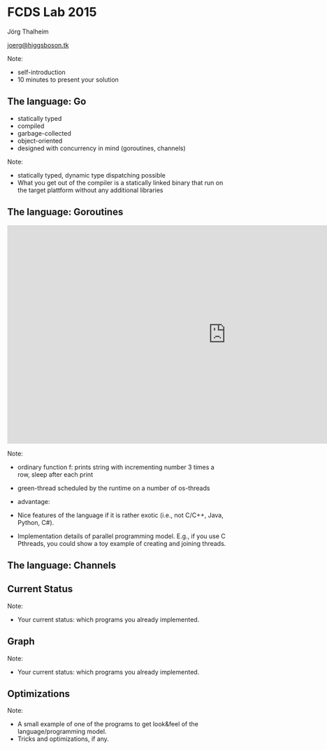 <!-- .slide: data-state="intro" -->
# FCDS Lab 2015

Jörg Thalheim

<joerg@higgsboson.tk>

Note:
- self-introduction
- 10 minutes to present your solution



## The language: Go

- statically typed
- compiled
- garbage-collected
- object-oriented
- designed with concurrency in mind (goroutines, channels)

Note:
- statically typed, dynamic type dispatching possible
- What you get out of the compiler is a statically linked binary that run on the
  target plattform without any additional libraries



## The language: Goroutines

<iframe src="http://play.golang.org/p/8XmG8gQv-x" frameborder="0" style="width: 1000px; height: 500px">
  <a href="http://play.golang.org/p/8XmG8gQv-x">see this code in play.golang.org</a>
</iframe>

<!--
```golang
package main

import (
  "fmt"
  "time"
  "runtime"
)

func f(from string) {
    for i := 0; i < 3; i++ {
        fmt.Println(from, ":", i)
        time.Sleep(500 * time.Millisecond)
    }
}

func main() {
    runtime.GOMAXPROCS(2) // schedule on 2 OS-Threads

    go f("goroutine")
    f("direct")

    time.Sleep(1000 * time.Millisecond)
    fmt.Println("finish")
}
```
-->


Note:
- ordinary function f: prints string with incrementing number 3 times a row,
  sleep after each print
- green-thread scheduled by the runtime on a number of os-threads
- advantage:

- Nice features of the language if it is rather exotic (i.e., not C/C++, Java, Python, C#).
- Implementation details of parallel programming model. E.g., if you use C
Pthreads, you could show a toy example of creating and joining threads.



## The language: Channels



## Current Status

Note:
- Your current status: which programs you already implemented.



## Graph

Note:
- Your current status: which programs you already implemented.



## Optimizations

Note:
- A small example of one of the programs to get look&feel of the language/programming model.
- Tricks and optimizations, if any.
